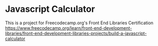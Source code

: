 # Javascript Calculator
This is a project for Freecodecamp.org's Front End Libraries Certification
https://www.freecodecamp.org/learn/front-end-development-libraries/front-end-development-libraries-projects/build-a-javascript-calculator